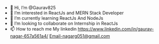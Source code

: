 - 👋 Hi, I’m @Gaurav825
- 👀 I’m interested in ReactJs and MERN Stack Developer
- 🌱 I’m currently learning ReactJs And NodeJs
- 💞️ I’m looking to collaborate on Internship in ReactJs
- 📫 How to reach me My linkedin https://www.linkedin.com/in/gaurav-nagar-657a561a4/ Email-nagarg051@gmail.com

<!---
Gaurav825/Gaurav825 is a ✨ special ✨ repository because its `README.md` (this file) appears on your GitHub profile.
You can click the Preview link to take a look at your changes.
--->
